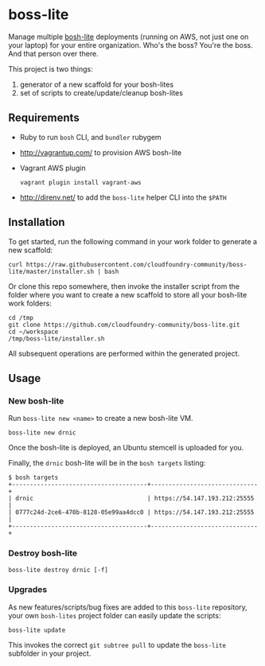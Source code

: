 boss-lite
=========

Manage multiple [bosh-lite](https://github.com/cloudfoundry/bosh-lite/) deployments (running on AWS, not just one on your laptop) for your entire organization. Who's the boss? You're the boss. And that person over there.

This project is two things:

1.	generator of a new scaffold for your bosh-lites
2.	set of scripts to create/update/cleanup bosh-lites

Requirements
------------

-	Ruby to run `bosh` CLI, and `bundler` rubygem
-	http://vagrantup.com/ to provision AWS bosh-lite
-	Vagrant AWS plugin

	```
	vagrant plugin install vagrant-aws
	```

-	http://direnv.net/ to add the `boss-lite` helper CLI into the `$PATH`

Installation
------------

To get started, run the following command in your work folder to generate a new scaffold:

```
curl https://raw.githubusercontent.com/cloudfoundry-community/boss-lite/master/installer.sh | bash
```

Or clone this repo somewhere, then invoke the installer script from the folder where you want to create a new scaffold to store all your bosh-lite work folders:

```
cd /tmp
git clone https://github.com/cloudfoundry-community/boss-lite.git
cd ~/workspace
/tmp/boss-lite/installer.sh
```

All subsequent operations are performed within the generated project.

Usage
-----

### New bosh-lite

Run `boss-lite new <name>` to create a new bosh-lite VM.

```
boss-lite new drnic
```

Once the bosh-lite is deployed, an Ubuntu stemcell is uploaded for you.

Finally, the `drnic` bosh-lite will be in the `bosh targets` listing:

```
$ bosh targets
+--------------------------------------+------------------------------+
| drnic                                | https://54.147.193.212:25555 |
| 0777c24d-2ce6-470b-8128-05e99aa4dcc0 | https://54.147.193.212:25555 |
+--------------------------------------+------------------------------+
```

### Destroy bosh-lite

```
boss-lite destroy drnic [-f]
```

### Upgrades

As new features/scripts/bug fixes are added to this `boss-lite` repository, your own `bosh-lites` project folder can easily update the scripts:

```
boss-lite update
```

This invokes the correct `git subtree pull` to update the `boss-lite` subfolder in your project.

